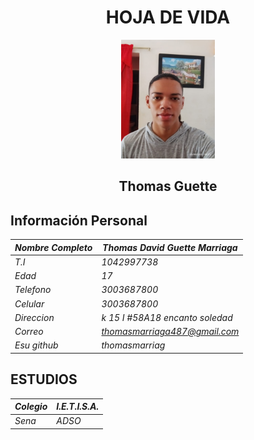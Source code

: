 # <center> HOJA DE VIDA </center>

<center>
<img src = "https://github.com/CarsOk/ADSO2698056PROJECT1/blob/main/HOJAS_DE_VIDA/FOTOS/imagen-3.jpg?raw=true" width ="150" height="190"/>
</center>

## <center>**Thomas Guette** <br></center>

## **Información Personal**

|*Nombre Completo*|*Thomas David Guette Marriaga*    |
|-----------------|----------------------------------|
| *T.I*           | *1042997738*                     |
| *Edad*          | *17*                             |
| *Telefono*      | *3003687800*                     |
| *Celular*       | *3003687800*                     |
| *Direccion*     | *k 15 I #58A18  encanto soledad* |
| *Correo*        | *thomasmarriaga487@gmail.com*    |
| *Esu github*    | *thomasmarriag*                  |

## **ESTUDIOS**

| *Colegio* | *I.E.T.I.S.A.*                  |
|-----------|---------------------------------|
| *Sena*    | *ADSO*                          |
